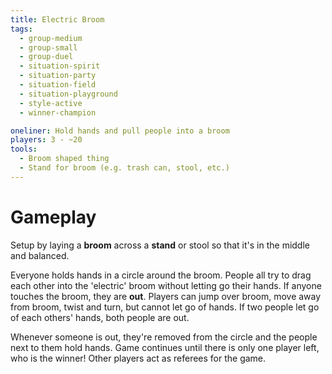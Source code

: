 ```yaml
---
title: Electric Broom
tags:
  - group-medium
  - group-small
  - group-duel
  - situation-spirit
  - situation-party
  - situation-field
  - situation-playground
  - style-active
  - winner-champion

oneliner: Hold hands and pull people into a broom
players: 3 - ~20
tools:
  - Broom shaped thing
  - Stand for broom (e.g. trash can, stool, etc.)
---
```

# Gameplay

Setup by laying a **broom** across a **stand** or stool so that it's in the
middle and balanced.

Everyone holds hands in a circle around the broom. People all try to drag each
other into the 'electric' broom without letting go their hands. If anyone
touches the broom, they are **out**. Players can jump over broom, move away from
broom, twist and turn, but cannot let go of hands.  If two people let go of each
others' hands, both people are out.

Whenever someone is out, they're removed from the circle and the people next to
them hold hands. Game continues until there is only one player left, who is the
winner! Other players act as referees for the game.
